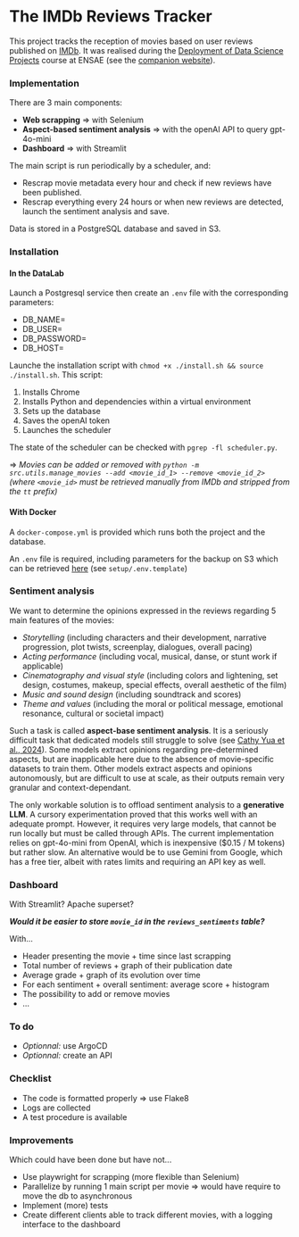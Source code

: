 # The IMDb Reviews Tracker
This project tracks the reception of movies based on user reviews published on [IMDb](https://www.imdb.com). It was realised during the [Deployment of Data Science Projects](https://www.ensae.fr/courses/6052-mise-en-production-des-projets-de-data-science) course at ENSAE (see the [companion website](https://ensae-reproductibilite.github.io/website/)).

### Implementation
There are 3 main components:
- **Web scrapping** => with Selenium
- **Aspect-based sentiment analysis** => with the openAI API to query gpt-4o-mini
- **Dashboard** => with Streamlit

The main script is run periodically by a scheduler, and:
- Rescrap movie metadata every hour and check if new reviews have been published.
- Rescrap everything every 24 hours or when new reviews are detected, launch the sentiment analysis and save.

Data is stored in a PostgreSQL database and saved in S3.

### Installation
#### In the DataLab
Launch a Postgresql service then create an `.env` file with the corresponding parameters:
- DB_NAME=
- DB_USER=
- DB_PASSWORD=
- DB_HOST=

Launche the installation script with `chmod +x ./install.sh && source ./install.sh`. This script:
1. Installs Chrome
2. Installs Python and dependencies within a virtual environment
3. Sets up the database
4. Saves the openAI token
5. Launches the scheduler

The state of the scheduler can be checked with `pgrep -fl scheduler.py`.

=> *Movies can be added or removed with `python -m src.utils.manage_movies --add <movie_id_1> --remove <movie_id_2>` (where `<movie_id>` must be retrieved manually from IMDb and stripped from the `tt` prefix)*

#### With Docker
A `docker-compose.yml` is provided which runs both the project and the database. 

An `.env` file is required, including parameters for the backup on S3 which can be retrieved [here](https://datalab.sspcloud.fr/account/storage) (see `setup/.env.template`)

### Sentiment analysis
We want to determine the opinions expressed in the reviews regarding 5 main features of the movies:
- *Storytelling* (including characters and their development, narrative progression, plot twists, screenplay, dialogues, overall pacing)
- *Acting performance* (including vocal, musical, danse, or stunt work if applicable)
- *Cinematography and visual style* (including colors and lightening, set design, costumes, makeup, special effects, overall aesthetic of the film)
- *Music and sound design* (including soundtrack and scores)
- *Theme and values* (including the moral or political message, emotional resonance, cultural or societal impact)

Such a task is called **aspect-base sentiment analysis**. It is a seriously difficult task that dedicated models still struggle to solve (see [Cathy Yua et al., 2024](https://arxiv.org/abs/2311.10777)). Some models extract opinions regarding pre-determined aspects, but are inapplicable here due to the absence of movie-specific datasets to train them. Other models extract aspects and opinions autonomously, but are difficult to use at scale, as their outputs remain very granular and context-dependant.

The only workable solution is to offload sentiment analysis to a **generative LLM**. A cursory experimentation proved that this works well with an adequate prompt. However, it requires very large models, that cannot be run locally but must be called through APIs. The current implementation relies on gpt-4o-mini from OpenAI, which is inexpensive ($0.15 / M tokens) but rather slow. An alternative would be to use Gemini from Google, which has a free tier, albeit with rates limits and requiring an API key as well.

### Dashboard
With Streamlit? Apache superset?

***Would it be easier to store `movie_id` in the `reviews_sentiments` table?***

With...
- Header presenting the movie + time since last scrapping
- Total number of reviews + graph of their publication date
- Average grade + graph of its evolution over time
- For each sentiment + overall sentiment: average score + histogram
- The possibility to add or remove movies
- ...

### To do
- *Optionnal:* use ArgoCD
- *Optionnal:* create an API

### Checklist
- The code is formatted properly => use Flake8
- Logs are collected
- A test procedure is available

### Improvements
Which could have been done but have not...
- Use playwright for scrapping (more flexible than Selenium)
- Parallelize by running 1 main script per movie => would have require to move the db to asynchronous
- Implement (more) tests
- Create different clients able to track different movies, with a logging interface to the dashboard